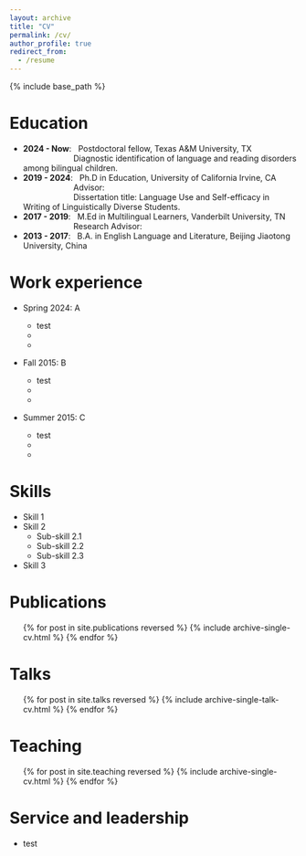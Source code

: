 ```yaml
---
layout: archive
title: "CV"
permalink: /cv/
author_profile: true
redirect_from:
  - /resume
---
```


{% include base_path %}

Education
======
* **2024 - Now**: &nbsp; Postdoctoral fellow, Texas A&M University, TX<br />
&emsp;&emsp;&emsp;&emsp;&emsp;&emsp; Diagnostic identification of language and reading disorders among bilingual children.
* **2019 - 2024**: &nbsp; Ph.D in Education, University of California Irvine, CA  
&emsp;&emsp;&emsp;&emsp;&emsp;&emsp; Advisor:  
&emsp;&emsp;&emsp;&emsp;&emsp;&emsp; Dissertation title: Language Use and Self-efficacy in Writing of Linguistically Diverse Students.
* **2017 - 2019**: &nbsp; M.Ed in Multilingual Learners, Vanderbilt University, TN  
&emsp;&emsp;&emsp;&emsp;&emsp;&emsp; Research Advisor: 
* **2013 - 2017**: &nbsp; B.A. in English Language and Literature, Beijing Jiaotong University, China

Work experience
======
* Spring 2024: A
  * test
  * 
  * 

* Fall 2015: B
  * test
  * 
  * 

* Summer 2015: C
  * test
  * 
  * 
  
Skills
======
* Skill 1
* Skill 2
  * Sub-skill 2.1
  * Sub-skill 2.2
  * Sub-skill 2.3
* Skill 3

Publications
======
  <ul>{% for post in site.publications reversed %}
    {% include archive-single-cv.html %}
  {% endfor %}</ul>
  
Talks
======
  <ul>{% for post in site.talks reversed %}
    {% include archive-single-talk-cv.html  %}
  {% endfor %}</ul>
  
Teaching
======
  <ul>{% for post in site.teaching reversed %}
    {% include archive-single-cv.html %}
  {% endfor %}</ul>
  
Service and leadership
======
* test
